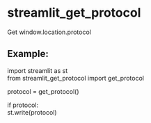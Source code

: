 # streamlit_get_protocol

Get window.location.protocol

## Example:

import streamlit as st  
from streamlit_get_protocol import get_protocol

protocol = get_protocol()

if protocol:  
    st.write(protocol)
    

